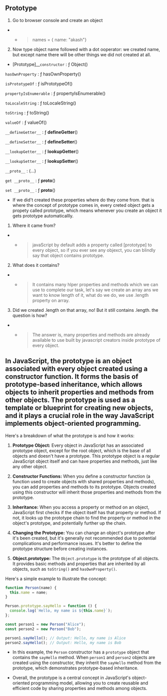 ## Prototype

1. Go to browser console and create an object

- - > names = { name: "akash"}

2. Now type object name followed with a dot ooperator: we created name, but except name there will be other things we did not created at all.

- [Prototype]__`constructor`
  :
  ƒ Object()

`hasOwnProperty`
:
ƒ hasOwnProperty()

`isPrototypeOf`
:
ƒ isPrototypeOf()

`propertyIsEnumerable`
:
ƒ propertyIsEnumerable()

`toLocaleString`
:
ƒ toLocaleString()

`toString`
:
ƒ toString()

`valueOf`
:
ƒ valueOf()

`__defineGetter__`
:
ƒ __defineGetter__()

`__defineSetter__`
:
ƒ __defineSetter__()

`__lookupGetter__`
:
ƒ __lookupGetter__()

`__lookupSetter__`
:
ƒ __lookupSetter__()

`__proto__`
:
(...)

`get __proto__`
:
ƒ __proto__()

`set __proto__`
:
ƒ __proto__()

- If we did't created these properties where do they come from. that is where the concept of prototype comes in, every creted object gets a propety called prototype, which means whenever you create an object it gets prototype automaticallly.

1. Where it came from?

- - > javaScript by default adds a property called [prototype] to every object, so if you ever see any objexct, you can blindly say that object contains prototype.

2. What does it contains?

- - > It contains many hlper properties and methods which we can use to complete our task, let's say we create an array ans we want to know length of it, what do we do, we use .length property on array.

3. Did we created .length on that array, no! But it still contains .length. the question is how?

- - > The answer is, many properties and methods are already available to use built by javascript creators inside prototype of every object.


## In JavaScript, the prototype is an object associated with every object created using a constructor function. It forms the basis of prototype-based inheritance, which allows objects to inherit properties and methods from other objects. The prototype is used as a template or blueprint for creating new objects, and it plays a crucial role in the way JavaScript implements object-oriented programming.

Here's a breakdown of what the prototype is and how it works:

1. **Prototype Object:** Every object in JavaScript has an associated prototype object, except for the root object, which is the base of all objects and doesn't have a prototype. This prototype object is a regular JavaScript object itself and can have properties and methods, just like any other object.

2. **Constructor Functions:** When you define a constructor function (a function used to create objects with shared properties and methods), you can add properties and methods to its prototype. Objects created using this constructor will inherit those properties and methods from the prototype.

3. **Inheritance:** When you access a property or method on an object, JavaScript first checks if the object itself has that property or method. If not, it looks up the prototype chain to find the property or method in the object's prototype, and potentially further up the chain.

4. **Changing the Prototype:** You can change an object's prototype after it's been created, but it's generally not recommended due to potential complications and performance issues. It's better to define the prototype structure before creating instances.

5. **Object.prototype:** The `Object.prototype` is the prototype of all objects. It provides basic methods and properties that are inherited by all objects, such as `toString()` and `hasOwnProperty()`.

Here's a simple example to illustrate the concept:

```javascript
function Person(name) {
  this.name = name;
}

Person.prototype.sayHello = function () {
  console.log(`Hello, my name is ${this.name}`);
};

const person1 = new Person("Alice");
const person2 = new Person("Bob");

person1.sayHello(); // Output: Hello, my name is Alice
person2.sayHello(); // Output: Hello, my name is Bob
```

- In this example, the `Person` constructor has a `prototype` object that contains the `sayHello` method. When `person1` and `person2` objects are created using the constructor, they inherit the `sayHello` method from the prototype, which demonstrates prototype-based inheritance.

- Overall, the prototype is a central concept in JavaScript's object-oriented programming model, allowing you to create reusable and efficient code by sharing properties and methods among objects.
